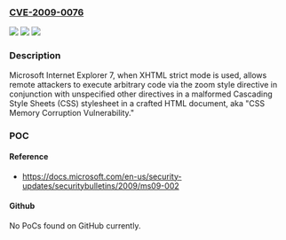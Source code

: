 ### [CVE-2009-0076](https://cve.mitre.org/cgi-bin/cvename.cgi?name=CVE-2009-0076)
![](https://img.shields.io/static/v1?label=Product&message=n%2Fa&color=blue)
![](https://img.shields.io/static/v1?label=Version&message=n%2Fa&color=blue)
![](https://img.shields.io/static/v1?label=Vulnerability&message=n%2Fa&color=brighgreen)

### Description

Microsoft Internet Explorer 7, when XHTML strict mode is used, allows remote attackers to execute arbitrary code via the zoom style directive in conjunction with unspecified other directives in a malformed Cascading Style Sheets (CSS) stylesheet in a crafted HTML document, aka "CSS Memory Corruption Vulnerability."

### POC

#### Reference
- https://docs.microsoft.com/en-us/security-updates/securitybulletins/2009/ms09-002

#### Github
No PoCs found on GitHub currently.


